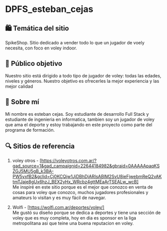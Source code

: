 # DPFS_esteban_cejas
 
## 🛍️ Temática del sitio
SpikeShop. Sitio dedicado a vender todo lo que un jugador de voely necesita, con foco en voley indoor.

## 🎯 Público objetivo
Nuestro sitio está dirigido a todo tipo de jugador de voley: todas las edades, niveles y géneros. Nuestro objetivo es ofrecerles la mejor experiencia y las mejor calidad

## 👤 Sobre mí
Mi nombre es esteban cejas. Soy estudiante de desarrollo Full Stack y estudiante de ingenieria en informatica, tambien soy un jugador de voley que ama el deporte y estoy trabajando en este proyecto como parte del programa de formación.

## 🔍 Sitios de referencia

1. voley otros - [https://voleyotros.com.ar/?gad_source=1&gad_campaignid=22644184982&gbraid=0AAAAApaqKSZGJ5MU5gB_k3BA-PW5yxfB2&gclid=Cj0KCQjw1JjDBhDjARIsABlM2SvU8ieFjwebmReQ2vAKtmTJaje8gUx6hzJ_BEX2yHx_WRcbz4gttMEaArTSEALw_wcB]  
   Me inspiré en este sitio porque es el mejor que conozco en venta de cosas para voley que conozco, muchos jugadores profesionales y amateurs lo visitan y es muy fácil de navegar.

2. Wolfi - [https://wolfi.com.ar/deportes/voley/]  
   Me gustó su diseño porque se dedica a deportes y tiene una sección de voley que es muy completa, hoy en dia es sponsor en la liga metropolitana asi que teine una buena reputacion en voley.

